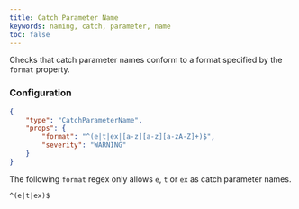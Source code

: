 ```yaml
---
title: Catch Parameter Name
keywords: naming, catch, parameter, name
toc: false
---
```


Checks that catch parameter names conform to a format specified by the `format` property.

### Configuration

```json
{
    "type": "CatchParameterName",
    "props": {
        "format": "^(e|t|ex|[a-z][a-z][a-zA-Z]+)$",
        "severity": "WARNING"
    }
}
```

The following `format` regex only allows `e`, `t` or `ex` as catch parameter names.

```
^(e|t|ex)$
```
